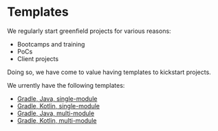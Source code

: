 # Templates

We regularly start greenfield projects for various reasons:
- Bootcamps and training
- PoCs
- Client projects

Doing so, we have come to value having templates to kickstart projects.

We urrently have the following templates:
- [Gradle, Java, single-module](https://github.com/nelkinda/template-java-single-gradle)
- [Gradle, Kotlin, single-module](https://github.com/nelkinda/template-kotlin-single-gradle)
- [Gradle, Java, multi-module](https://github.com/nelkinda/template-java-multi-gradle)
- [Gradle, Kotlin, multi-module](https://github.com/nelkinda/template-kotlin-multi-gradle)
